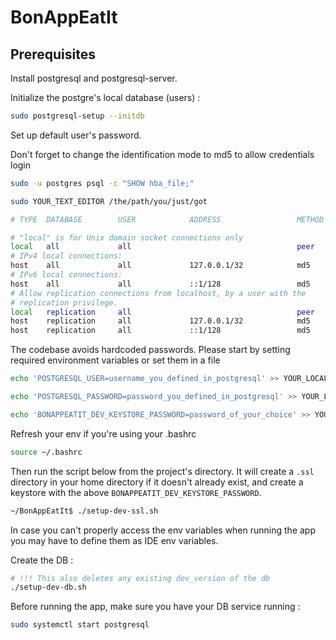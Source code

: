 # BonAppEatIt

## Prerequisites

Install postgresql and postgresql-server.

Initialize the postgre's local database (users) : 

```bash
sudo postgresql-setup --initdb
```

Set up default user's password.

Don't forget to change the identification mode to md5 to allow credentials login

```bash
sudo -u postgres psql -c "SHOW hba_file;"

sudo YOUR_TEXT_EDITOR /the/path/you/just/got
```

```bash
# TYPE  DATABASE        USER            ADDRESS                 METHOD

# "local" is for Unix domain socket connections only
local   all             all                                     peer
# IPv4 local connections:
host    all             all             127.0.0.1/32            md5
# IPv6 local connections:
host    all             all             ::1/128                 md5
# Allow replication connections from localhost, by a user with the
# replication privilege.
local   replication     all                                     peer
host    replication     all             127.0.0.1/32            md5
host    replication     all             ::1/128                 md5
```

The codebase avoids hardcoded passwords. Please start by setting required environment variables or set them in a file

```bash
echo 'POSTGRESQL_USER=username_you_defined_in_postgresql' >> YOUR_LOCAL_BASHRC_OR_YOUR_ENV_FILE

echo 'POSTGRESQL_PASSWORD=password_you_defined_in_postgresql' >> YOUR_LOCAL_BASHRC_OR_YOUR_ENV_FILE

echo 'BONAPPEATIT_DEV_KEYSTORE_PASSWORD=password_of_your_choice' >> YOUR_LOCAL_BASHRC_OR_YOUR_ENV_FILE
```

Refresh your env if you're using your .bashrc
```bash
source ~/.bashrc
```

Then run the script below from the project's directory.
It will create a `.ssl` directory in your home directory if it doesn't already exist, and create a keystore with the above `BONAPPEATIT_DEV_KEYSTORE_PASSWORD`. 
```bash
~/BonAppEatIt$ ./setup-dev-ssl.sh
```

In case you can't properly access the env variables when running the app you may have to define them as IDE env variables.

Create the DB :

```bash
# !!! This also deletes any existing dev_version of the db
./setup-dev-db.sh
```

Before running the app, make sure you have your DB service running :
```bash
sudo systemctl start postgresql
```
